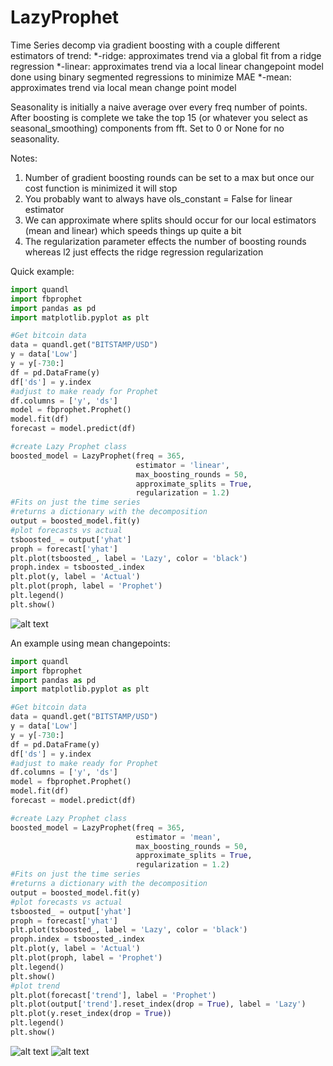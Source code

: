 # LazyProphet
Time Series decomp via gradient boosting with a couple different estimators of trend:
  *-ridge: approximates trend via a global fit from a ridge regression
  *-linear: approximates trend via a local linear changepoint model done using binary segmented regressions to minimize MAE
  *-mean: approximates trend via local mean change point model
  
Seasonality is initially a naive average over every freq number of points.  After boosting is complete we take the top 15 (or whatever you select as seasonal_smoothing) components from fft. Set to 0 or None for no seasonality.
 
Notes:
1.  Number of gradient boosting rounds can be set to a max but once our cost function is minimized it will stop
2.  You probably want to always have ols_constant = False for linear estimator
3.  We can approximate where splits should occur for our local estimators (mean and linear) which speeds things up quite a bit 
4.  The regularization parameter effects the number of boosting rounds whereas l2 just effects the ridge regression regularization



Quick example: 

```python
import quandl
import fbprophet
import pandas as pd
import matplotlib.pyplot as plt

#Get bitcoin data
data = quandl.get("BITSTAMP/USD")
y = data['Low']
y = y[-730:]
df = pd.DataFrame(y)
df['ds'] = y.index
#adjust to make ready for Prophet
df.columns = ['y', 'ds']
model = fbprophet.Prophet()
model.fit(df)
forecast = model.predict(df)

#create Lazy Prophet class
boosted_model = LazyProphet(freq = 365, 
                            estimator = 'linear', 
                            max_boosting_rounds = 50,
                            approximate_splits = True,
                            regularization = 1.2)
#Fits on just the time series
#returns a dictionary with the decomposition
output = boosted_model.fit(y)
#plot forecasts vs actual
tsboosted_ = output['yhat']
proph = forecast['yhat']
plt.plot(tsboosted_, label = 'Lazy', color = 'black')
proph.index = tsboosted_.index
plt.plot(y, label = 'Actual')
plt.plot(proph, label = 'Prophet')
plt.legend()
plt.show()
```
![alt text](https://github.com/tblume1992/LazyProphet/blob/master/lazy_image_1.png?raw=true "Output 1")



An example using mean changepoints:
```python
import quandl
import fbprophet
import pandas as pd
import matplotlib.pyplot as plt

#Get bitcoin data
data = quandl.get("BITSTAMP/USD")
y = data['Low']
y = y[-730:]
df = pd.DataFrame(y)
df['ds'] = y.index
#adjust to make ready for Prophet
df.columns = ['y', 'ds']
model = fbprophet.Prophet()
model.fit(df)
forecast = model.predict(df)

#create Lazy Prophet class
boosted_model = LazyProphet(freq = 365, 
                            estimator = 'mean', 
                            max_boosting_rounds = 50,
                            approximate_splits = True,
                            regularization = 1.2)
#Fits on just the time series
#returns a dictionary with the decomposition
output = boosted_model.fit(y)
#plot forecasts vs actual
tsboosted_ = output['yhat']
proph = forecast['yhat']
plt.plot(tsboosted_, label = 'Lazy', color = 'black')
proph.index = tsboosted_.index
plt.plot(y, label = 'Actual')
plt.plot(proph, label = 'Prophet')
plt.legend()
plt.show()
#plot trend
plt.plot(forecast['trend'], label = 'Prophet')
plt.plot(output['trend'].reset_index(drop = True), label = 'Lazy')
plt.plot(y.reset_index(drop = True))
plt.legend()
plt.show()
```
![alt text](https://github.com/tblume1992/LazyProphet/blob/master/lazy_mean_1.png?raw=true "Output 1")
![alt text](https://github.com/tblume1992/LazyProphet/blob/master/lazy_mean_trend.png?raw=true "Output 1")

